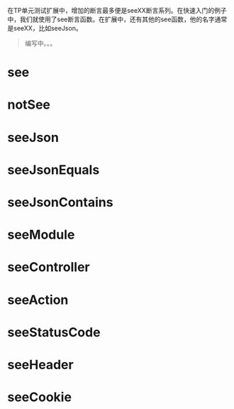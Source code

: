 在TP单元测试扩展中，增加的断言最多便是seeXX断言系列。在快速入门的例子中，我们就使用了see断言函数。在扩展中，还有其他的see函数，他的名字通常是seeXX，比如seeJson。
>编写中。。。
# see
# notSee
# seeJson
# seeJsonEquals
# seeJsonContains
# seeModule
# seeController
# seeAction
# seeStatusCode
# seeHeader
# seeCookie